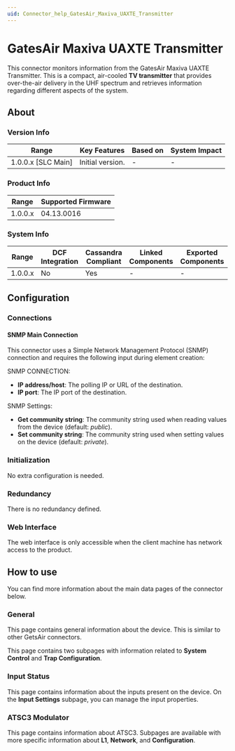 ```yaml
---
uid: Connector_help_GatesAir_Maxiva_UAXTE_Transmitter
---
```


# GatesAir Maxiva UAXTE Transmitter

This connector monitors information from the GatesAir Maxiva UAXTE Transmitter. This is a compact, air-cooled **TV transmitter** that provides over-the-air delivery in the UHF spectrum and retrieves information regarding different aspects of the system.

## About

### Version Info

| Range                | Key Features     | Based on     | System Impact     |
|----------------------|------------------|--------------|-------------------|
| 1.0.0.x [SLC Main]   | Initial version. | -            | -                 |

### Product Info

| Range     | Supported Firmware     |
|-----------|------------------------|
| 1.0.0.x   | 04.13.0016             |

### System Info

| Range     | DCF Integration     | Cassandra Compliant     | Linked Components     | Exported Components     |
|-----------|---------------------|-------------------------|-----------------------|-------------------------|
| 1.0.0.x   | No                  | Yes                     | -                     | -                       |

## Configuration

### Connections

#### SNMP Main Connection

This connector uses a Simple Network Management Protocol (SNMP) connection and requires the following input during element creation:

SNMP CONNECTION:

- **IP address/host**: The polling IP or URL of the destination.
- **IP port**: The IP port of the destination.

SNMP Settings:

- **Get community string**: The community string used when reading values from the device (default: *public*).
- **Set community string**: The community string used when setting values on the device (default: *private*).

### Initialization

No extra configuration is needed.

### Redundancy

There is no redundancy defined.

### Web Interface

The web interface is only accessible when the client machine has network access to the product.

## How to use

You can find more information about the main data pages of the connector below.

### General

This page contains general information about the device. This is similar to other GetsAir connectors.

This page contains two subpages with information related to **System Control** and **Trap Configuration**.

### Input Status

This page contains information about the inputs present on the device. On the **Input Settings** subpage, you can manage the input properties.

### ATSC3 Modulator

This page contains information about ATSC3. Subpages are available with more specific information about **L1**, **Network**, and **Configuration**.
